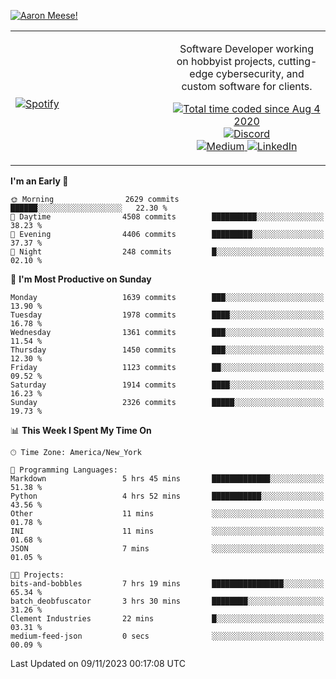 [![Aaron Meese!](https://user-images.githubusercontent.com/17814535/88975338-a2aabf00-d27f-11ea-963f-8a19608716b4.png)](https://github.com/ajmeese7/readme-ascii "README ASCII")

<!-- Modified from project here: https://github.com/novatorem/novatorem -->
<table width="100%">
  <tr>
  <td width="50%">

&nbsp; <br> [![Spotify](https://ajmeese7.vercel.app/api/spotify)](https://open.spotify.com/user/ajmeese)

  </td>
  <td width="50%">
    <p align="center">
    Software Developer working on hobbyist projects, cutting-edge cybersecurity, and custom software for clients.
    </p>
    <p align="center">
      <a href="https://wakatime.com/@f726891d-3b02-46cd-9b60-e8c59f9e2b14">
        <img src="https://wakatime.com/badge/user/f726891d-3b02-46cd-9b60-e8c59f9e2b14.svg" alt="Total time coded since Aug 4 2020" title="WakaTime" />
      </a>
      <a href="http://link.aaronmeese.com/discord">
        <img src="https://img.shields.io/badge/discord-ajmeese7%234835-369?style=flat-square&logo=discord&logoColor=white&color=purple" alt="Discord" title="Discord">
      </a>
      <br />
      <a href="https://link.aaronmeese.com/medium">
        <img src="https://img.shields.io/badge/medium-ajmeese7-1DB954?style=flat-square&logo=medium&logoColor=white" alt="Medium" title="Medium">
      </a>
      <a href="https://link.aaronmeese.com/linkedin">
        <img src="https://img.shields.io/badge/linkedIn-aaronmeese-1DB954?style=flat-square&logo=linkedin&logoColor=white&color=blue" alt="LinkedIn" title="LinkedIn">
      </a>
    </p>
  </td>

</table>

[//]: <> (The `&nbsp;` is to have Aphelion take up more space)

<!--START_SECTION:waka-->
**I'm an Early 🐤** 

```text
🌞 Morning                2629 commits        ██████░░░░░░░░░░░░░░░░░░░   22.30 % 
🌆 Daytime                4508 commits        ██████████░░░░░░░░░░░░░░░   38.23 % 
🌃 Evening                4406 commits        █████████░░░░░░░░░░░░░░░░   37.37 % 
🌙 Night                  248 commits         █░░░░░░░░░░░░░░░░░░░░░░░░   02.10 % 
```
📅 **I'm Most Productive on Sunday** 

```text
Monday                   1639 commits        ███░░░░░░░░░░░░░░░░░░░░░░   13.90 % 
Tuesday                  1978 commits        ████░░░░░░░░░░░░░░░░░░░░░   16.78 % 
Wednesday                1361 commits        ███░░░░░░░░░░░░░░░░░░░░░░   11.54 % 
Thursday                 1450 commits        ███░░░░░░░░░░░░░░░░░░░░░░   12.30 % 
Friday                   1123 commits        ██░░░░░░░░░░░░░░░░░░░░░░░   09.52 % 
Saturday                 1914 commits        ████░░░░░░░░░░░░░░░░░░░░░   16.23 % 
Sunday                   2326 commits        █████░░░░░░░░░░░░░░░░░░░░   19.73 % 
```


📊 **This Week I Spent My Time On** 

```text
🕑︎ Time Zone: America/New_York

💬 Programming Languages: 
Markdown                 5 hrs 45 mins       █████████████░░░░░░░░░░░░   51.38 % 
Python                   4 hrs 52 mins       ███████████░░░░░░░░░░░░░░   43.56 % 
Other                    11 mins             ░░░░░░░░░░░░░░░░░░░░░░░░░   01.78 % 
INI                      11 mins             ░░░░░░░░░░░░░░░░░░░░░░░░░   01.68 % 
JSON                     7 mins              ░░░░░░░░░░░░░░░░░░░░░░░░░   01.05 % 

🐱‍💻 Projects: 
bits-and-bobbles         7 hrs 19 mins       ████████████████░░░░░░░░░   65.34 % 
batch_deobfuscator       3 hrs 30 mins       ████████░░░░░░░░░░░░░░░░░   31.26 % 
Clement Industries       22 mins             █░░░░░░░░░░░░░░░░░░░░░░░░   03.31 % 
medium-feed-json         0 secs              ░░░░░░░░░░░░░░░░░░░░░░░░░   00.09 % 
```


 Last Updated on 09/11/2023 00:17:08 UTC
<!--END_SECTION:waka-->
